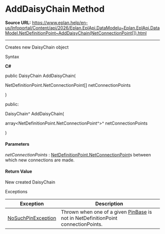 # AddDaisyChain Method

**Source URL:** https://www.eplan.help/en-us/Infoportal/Content/api/2026/Eplan.EplApi.DataModelu~Eplan.EplApi.DataModel.NetDefinitionPoint~AddDaisyChain(NetConnectionPoint[]).html

---

Creates new DaisyChain object

Syntax

**C#**



public DaisyChain AddDaisyChain( 

   NetDefinitionPoint.NetConnectionPoint[] netConnectionPoints

)

public:

DaisyChain^ AddDaisyChain( 

   array<NetDefinitionPoint.NetConnectionPoint^>^ netConnectionPoints

)


#### Parameters

*netConnectionPoints*
:   [NetDefinitionPoint.NetConnectionPoint](Eplan.EplApi.DataModelu~Eplan.EplApi.DataModel.NetDefinitionPoint+NetConnectionPoint.html)s between which new connections are made.

#### Return Value

New created DaisyChain

Exceptions

| Exception | Description |
| --- | --- |
| [NoSuchPinException](Eplan.EplApi.DataModelu~Eplan.EplApi.DataModel.NoSuchPinException.html) | Thrown when one of a given [PinBase](Eplan.EplApi.DataModelu~Eplan.EplApi.DataModel.PinBase.html) is not in NetDefinitionPoint connectionPoints. |
